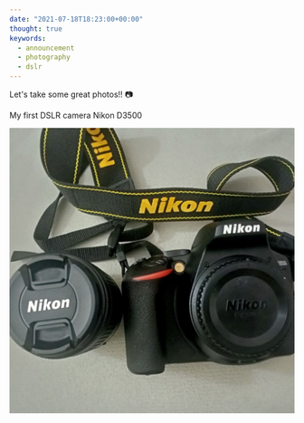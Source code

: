 ```yaml
---
date: "2021-07-18T18:23:00+00:00"
thought: true
keywords:
  - announcement
  - photography
  - dslr
---
```


Let's take some great photos!! 📷

My first DSLR camera Nikon D3500

![](d3500.jpg "Nikon D3500 with lens")
